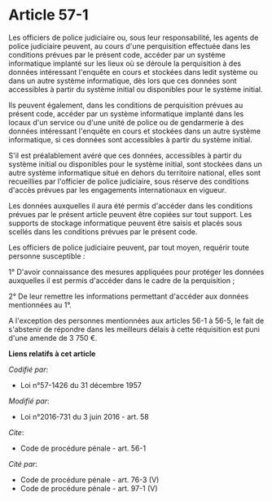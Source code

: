 # Article 57-1

Les officiers de police judiciaire ou, sous leur responsabilité, les agents de police judiciaire peuvent, au cours d'une
perquisition effectuée dans les conditions prévues par le présent code, accéder par un système informatique implanté sur les
lieux où se déroule la perquisition à des données intéressant l'enquête en cours et stockées dans ledit système ou dans un
autre système informatique, dès lors que ces données sont accessibles à partir du système initial ou disponibles pour le
système initial. 

Ils peuvent également, dans les conditions de perquisition prévues au présent code, accéder par un système informatique
implanté dans les locaux d'un service ou d'une unité de police ou de gendarmerie à des données intéressant l'enquête en cours
et stockées dans un autre système informatique, si ces données sont accessibles à partir du système initial. 

S'il est préalablement avéré que ces données, accessibles à partir du système initial ou disponibles pour le système initial,
sont stockées dans un autre système informatique situé en dehors du territoire national, elles sont recueillies par
l'officier de police judiciaire, sous réserve des conditions d'accès prévues par les engagements internationaux en vigueur. 

Les données auxquelles il aura été permis d'accéder dans les conditions prévues par le présent article peuvent être copiées
sur tout support. Les supports de stockage informatique peuvent être saisis et placés sous scellés dans les conditions
prévues par le présent code. 

Les officiers de police judiciaire peuvent, par tout moyen, requérir toute personne susceptible : 

1° D'avoir connaissance des mesures appliquées pour protéger les données auxquelles il est permis d'accéder dans le cadre de
la perquisition ; 

2° De leur remettre les informations permettant d'accéder aux données mentionnées au 1°. 

A l'exception des personnes mentionnées aux articles 56-1 à 56-5, le fait de s'abstenir de répondre dans les meilleurs délais
à cette réquisition est puni d'une amende de 3 750 €.

**Liens relatifs à cet article**

_Codifié par_:

  - Loi n°57-1426 du 31 décembre 1957

_Modifié par_:

  - Loi n°2016-731 du 3 juin 2016 - art. 58

_Cite_:

  - Code de procédure pénale - art. 56-1

_Cité par_:

  - Code de procédure pénale - art. 76-3 (V)
  - Code de procédure pénale - art. 97-1 (V)
